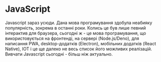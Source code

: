 <h1 id="javascript" class="text-2xl text-secondary uppercase font-extrabold">JavaScript</h1>
Javascript зараз усюди. Дана мова програмування здобула неабияку популярність, зокрема в останні роки. Колись це був лише певний інтерактив для браузера, 
сьогодні ж - це мова програмування, що використовується на фронтенді, на сервері (Node.js/Deno), для написання PWA, desktop-додатків (Electron), мобільних додатків (React Native), IOT і це ще далеко не весь список його можливих реалізацій. Вивчати Javascript сьогодні - більш ніж актуально.
